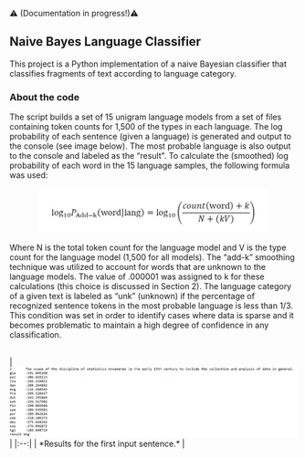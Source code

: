 :warning: (Documentation in progress!):warning:

Naive Bayes Language Classifier
---

This project is a Python implementation of a naive Bayesian classifier that classifies fragments of text according to language category. 

### About the code

The script builds a set of 15 unigram language models from a set of files containing token counts for 1,500 of the types in each language. The log probability of each sentence (given a language) is generated and output to the console (see image below). The most probable language is also output to the console and labeled as the “result".
To calculate the (smoothed) log probability of each word in the 15 language samples, the following formula was used:

<p align="center">
  <img src="formula1.jpg" alt="formula1.jpg" width="400"/>
</p>

Where N is the total token count for the language model and V is the type count for the language model (1,500 for all models). The “add-k” smoothing technique was utilized to account for words that are unknown to the language models. The value of .000001 was assigned to k for these calculations (this choice is discussed in Section 2).
The language category of a given text is labeled as “unk” (unknown) if the percentage of recognized sentence tokens in the most probable language is less than 1/3. This condition was set in order to identify cases where data is sparse and it becomes problematic to maintain a high degree of confidence in any classification.

<br/>
| <img src="output_sample.jpg" alt="output_sample.jpg" width="1000"/> | 
|:--:| 
| *Results for the first input sentence.* |


